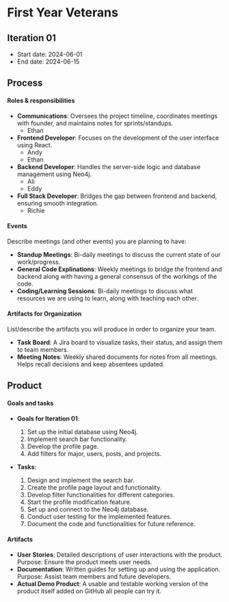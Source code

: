 # First Year Veterans

## Iteration 01

* Start date: 2024-06-01
* End date: 2024-06-15

## Process

#### Roles & responsibilities

- **Communications**: Oversees the project timeline, coordinates meetings with founder, and maintains notes for sprints/standups.
  - Ethan
- **Frontend Developer**: Focuses on the development of the user interface using React.
  - Andy
  - Ethan
- **Backend Developer**: Handles the server-side logic and database management using Neo4j.
  - Ali
  - Eddy
- **Full Stack Developer**: Bridges the gap between frontend and backend, ensuring smooth integration.
  - Richie

#### Events

Describe meetings (and other events) you are planning to have:

* **Standup Meetings**: Bi-daily meetings to discuss the current state of our work/progress. 
* **General Code Explinations**: Weekly meetings to bridge the frontend and backend along with having a general consensus of the workings of the code.
* **Coding/Learning Sessions**: Bi-daily meetings to discuss what resources we are using to learn, along with teaching each other.

#### Artifacts for Organization

List/describe the artifacts you will produce in order to organize your team.

* **Task Board**: A Jira board to visualize tasks, their status, and assign them to team members.
* **Meeting Notes**: Weekly shared documents for notes from all meetings. Helps recall decisions and keep absentees updated.

## Product

#### Goals and tasks

* **Goals for Iteration 01**:
  1. Set up the initial database using Neo4j.
  2. Implement search bar functionality.
  3. Develop the profile page.
  4. Add filters for major, users, posts, and projects.
  

* **Tasks**:
  1. Design and implement the search bar.
  2. Create the profile page layout and functionality.
  3. Develop filter functionalities for different categories.
  4. Start the profile modification feature.
  5. Set up and connect to the Neo4j database.
  6. Conduct user testing for the implemented features.
  7. Document the code and functionalities for future reference.

#### Artifacts

* **User Stories**: Detailed descriptions of user interactions with the product. Purpose: Ensure the product meets user needs.
* **Documentation**: Written guides for setting up and using the application. Purpose: Assist team members and future developers.
* **Actual Demo Product**: A usable and testable working version of the product itself added on GitHub all people can try it.
